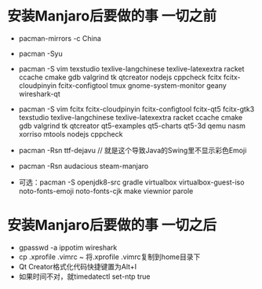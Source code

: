 # 安装Manjaro后要做的事 一切之前
* pacman-mirrors -c China
* pacman -Syu
* pacman -S vim texstudio texlive-langchinese texlive-latexextra racket ccache cmake gdb valgrind tk qtcreator nodejs cppcheck fcitx fcitx-cloudpinyin fcitx-configtool tmux gnome-system-monitor geany wireshark-qt

* pacman -S vim fcitx fcitx-cloudpinyin fcitx-configtool fcitx-qt5 fcitx-gtk3 texstudio texlive-langchinese texlive-latexextra racket ccache cmake gdb valgrind tk qtcreator qt5-examples qt5-charts qt5-3d qemu nasm xorriso mtools nodejs cppcheck

* pacman -Rsn ttf-dejavu // 就是这个导致Java的Swing里不显示彩色Emoji
* pacman -Rsn audacious steam-manjaro
* 可选：pacman -S openjdk8-src gradle virtualbox virtualbox-guest-iso noto-fonts-emoji noto-fonts-cjk make viewnior parole

# 安装Manjaro后要做的事 一切之后
* gpasswd -a ippotim wireshark
* cp .xprofile .vimrc ~ 将.xprofile .vimrc复制到home目录下
* Qt Creator格式化代码快捷键置为Alt+I
* 如果时间不对，就timedatectl set-ntp true
